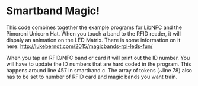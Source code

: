 Smartband Magic!
================

This code combines together the example programs for LibNFC and the Pimoroni Unicorn Hat. When you touch a band to the RFID reader, it will dispaly an animation on the LED Matrix. There is some information on it here: http://lukeberndt.com/2015/magicbands-rpi-leds-fun/ ‎

When you tap an RFID/NFC band or card it will print out the ID number. You will have to update the ID numbers that are hard coded in the program. This happens around line 457 in smartband.c. The array of tokens (~line 78) also has to be set to number of RFID card and magic bands you want train.

